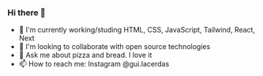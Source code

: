 ### Hi there 👋



- 🔭 I'm currently working/studing HTML, CSS, JavaScript, Tailwind, React, Next
- 👯 I'm looking to collaborate with open source technologies
- 💬 Ask me about pizza and bread. I love it
- 📫 How to reach me: Instagram @gui.lacerdas 

